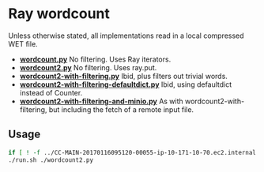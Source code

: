 # Ray wordcount

Unless otherwise stated, all implementations read in a local
compressed WET file.

- [**wordcount.py**](wordcount.py) No filtering. Uses Ray iterators.
- [**wordcount2.py**](wordcount2.py) No filtering. Uses ray.put.
- [**wordcount2-with-filtering.py**](wordcount2-with-filtering.py) Ibid, plus filters out trivial words.
- [**wordcount2-with-filtering-defaultdict.py**](wordcount2-with-filtering-defaultdict.py) Ibid, using defaultdict instead of Counter.
- [**wordcount2-with-filtering-and-minio.py**](wordcount2-with-filtering-defaultdict.py) As with wordcount2-with-filtering, but including the fetch of a remote input file.

## Usage

```sh
if [ ! -f ../CC-MAIN-20170116095120-00055-ip-10-171-10-70.ec2.internal.warc.wet.gz ]; then (cd .. && curl -LO https://commoncrawl.s3.amazonaws.com/crawl-data/CC-MAIN-2017-04/segments/1484560280292.50/wet/CC-MAIN-20170116095120-00055-ip-10-171-10-70.ec2.internal.warc.wet.gz); fi
./run.sh ./wordcount2.py
```
